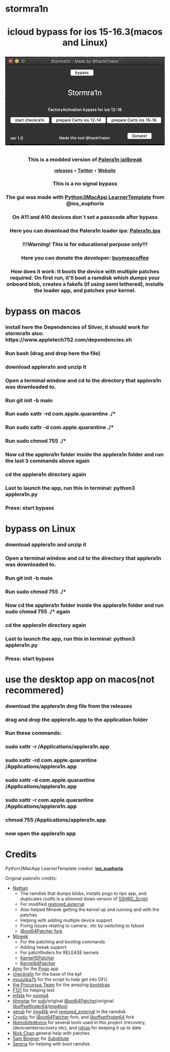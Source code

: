 # stormra1n
<h1 align="center">
    <p>icloud bypass for ios 15-16.3(macos and Linux)</p>


![alt text](https://github.com/hackt1vator/stormra1n/blob/main/demoing.png)

</h1>
<h3 align="center">This is a modded version of    <strong><a href="https://github.com/palera1n/palera1n">Palera1n jailbreak</a></strong></h3>
<p align="center">
    <strong><a href="https://github.com/Hackt1vator/stormra1n/releases/">releases</a></strong>
    •
    <strong><a href="https://twitter.com/hackt1vator">Twitter</a></strong>
    •
    <strong><a   href="https://hackt1vator.github.io">Website</a></strong>
<h3 align="center">This is a no signal bypass</h3>
<h3 align="center">The gui was made with <strong><a href="https://github.com/bartektenDev/Python3MacApp-LearnerTemplate">Python3MacApp LearnerTemplate</a></strong> from @ios_euphoria </h3>
<h3 align="center">On A11 and A10 devices don´t set a passcode after bypass</h3>
<h3 align="center">Here you can download the Palera1n loader ipa: <strong><a href="https://nightly.link/palera1n/loader/workflows/build/main/palera1n.zip">Palera1n.ipa</a></strong></h3>
<h3 align="center">!!!Warning! This is for educational porpuse only!!!</h3>
<h3 align="center">Here you can donate the developer: <strong><a href="https://www.buymeacoffee.com/Hacktivator">buymeacoffee</a></strong></h3>
<h3 align="center">How does it work: It boots the device with multiple patches required. On first run, it'll boot a ramdisk which dumps your onboard blob, creates a fakefs (if using semi tethered), installs the loader app, and patches your kernel. </h3>

# bypass on macos

<h3 align"center">install here the Dependencies of Silver, it should work for stormra1n also: https://www.appletech752.com/dependencies.sh
<h3 align"center">Run bash (drag and drop here the file)
<h3 align"center">download applera1n and unzip it
<h3 align"center">Open a terminal window and cd to the directory that applera1n was downloaded to.
<h3 align"center">Run git init -b main
<h3 align"center">Run sudo xattr -rd com.apple.quarantine ./*
<h3 align"center">Run sudo xattr -d com.apple.quarantine ./*
<h3 align"center">Run sudo chmod 755 ./*
<h3 align"center">Now cd the applera1n folder inside the applera1n folder and run the last 3 commands above again
<h3 align"center">cd the applera1n directory again
<h3 align"center">Last to launch the app, run this in terminal:
python3 applera1n.py
<h3 align"center">Press: start bypass

# bypass on Linux

<h3 align"center">download applera1n and unzip it
<h3 align"center">Open a terminal window and cd to the directory that applera1n was downloaded to.
<h3 align"center">Run git init -b main
<h3 align"center">Run sudo chmod 755 ./*
<h3 align"center">Now cd the applera1n folder inside the applera1n folder and run sudo chmod 755 ./* again
<h3 align"center">cd the applera1n directory again
<h3 align"center">Last to launch the app, run this in terminal:
python3 applera1n.py
<h3 align"center">Press: start bypass

# use the desktop app on macos(not recommered)

<h3 align"center"><h3 align"center"><h3 align"center"><h3 align"center"><h3 align"center"><h3 align"center"><h3 align"center"><h3 align"center">download the applera1n dmg file from the releases
<h3 align"center"><h3 align"center"><h3 align"center"><h3 align"center"><h3 align"center"><h3 align"center"><h3 align"center">drag and drop the applera1n.app to the application folder
<h3 align"center"><h3 align"center"><h3 align"center"><h3 align"center"><h3 align"center"><h3 align"center">Run these commands:
<h3 align"center"><h3 align"center"><h3 align"center"><h3 align"center"><h3 align"center">sudo xattr -r /Applications/applera1n.app
<h3 align"center"><h3 align"center"><h3 align"center"><h3 align"center">sudo xattr -rd com.apple.quarantine /Applications/applera1n.app
<h3 align"center"><h3 align"center"><h3 align"center">sudo xattr -d com.apple.quarantine /Applications/applera1n.app
<h3 align"center"><h3 align"center">sudo xattr -r com.apple.quarantine /Applications/applera1n.app
<h3 align"center">chmod 755 /Applications/applera1n.app
<h3 align"center">now open the applera1n app

# Credits

Python3MacApp LearnerTemplate creator: 
<strong><a href="https://github.com/bartektenDev">ios_euphoria</a></strong>

Original palera1n credits:
- [Nathan](https://github.com/verygenericname)
    - The ramdisk that dumps blobs, installs pogo to tips app, and duplicates rootfs is a slimmed down version of [SSHRD_Script](https://github.com/verygenericname/SSHRD_Script)
    - For modified [restored_external](https://github.com/verygenericname/sshrd_SSHRD_Script)
    - Also helped Mineek getting the kernel up and running and with the patches
    - Helping with adding multiple device support
    - Fixing issues relating to camera.. etc by switching to fsboot
    - [iBoot64Patcher fork](https://github.com/verygenericname/iBoot64Patcher)
- [Mineek](https://github.com/mineek)
    - For the patching and booting commands
    - Adding tweak support
    - For patchfinders for RELEASE kernels
    - [Kernel15Patcher](https://github.com/mineek/PongoOS/tree/iOS15/checkra1n/Kernel15Patcher)
    - [Kernel64Patcher](https://github.com/mineek/Kernel64Patcher)
- [Amy](https://github.com/elihwyma) for the [Pogo](https://github.com/elihwyma/Pogo) app
- [checkra1n](https://github.com/checkra1n) for the base of the kpf
- [nyuszika7h](https://github.com/nyuszika7h) for the script to help get into DFU
- [the Procursus Team](https://github.com/ProcursusTeam) for the amazing [bootstrap](https://github.com/ProcursusTeam/Procursus)
- [F121](https://github.com/F121Live) for helping test
- [m1sta](https://github.com/m1stadev) for [pyimg4](https://github.com/m1stadev/PyIMG4)
- [tihmstar](https://github.com/tihmstar) for [pzb](https://github.com/tihmstar/partialZipBrowser)/original [iBoot64Patcher](https://github.com/tihmstar/iBoot64Patcher)/original [liboffsetfinder64](https://github.com/tihmstar/liboffsetfinder64)/[img4tool](https://github.com/tihmstar/img4tool)
- [xerub](https://github.com/xerub) for [img4lib](https://github.com/xerub/img4lib) and [restored_external](https://github.com/xerub/sshrd) in the ramdisk
- [Cryptic](https://github.com/Cryptiiiic) for [iBoot64Patcher](https://github.com/Cryptiiiic/iBoot64Patcher) fork, and [liboffsetfinder64](https://github.com/Cryptiiiic/liboffsetfinder64) fork
- [libimobiledevice](https://github.com/libimobiledevice) for several tools used in this project (irecovery, ideviceenterrecovery etc), and [nikias](https://github.com/nikias) for keeping it up to date
- [Nick Chan](https://github.com/asdfugil) general help with patches.
- [Sam Bingner](https://github.com/sbingner) for [Substitute](https://github.com/sbingner/substitute)
- [Serena](https://github.com/SerenaKit) for helping with boot ramdisk.
</p>
